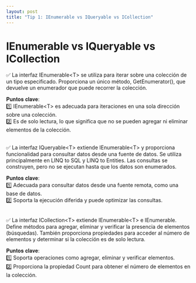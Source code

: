 ```yaml
---
layout: post
title: "Tip 1: IEnumerable vs IQueryable vs ICollection"
---
```


# IEnumerable vs IQueryable vs ICollection

✅ La interfaz IEnumerable&lt;T&gt; se utiliza para iterar sobre una colección de un tipo especificado. Proporciona un único método, GetEnumerator(), que devuelve un enumerador que puede recorrer la colección.

𝐏𝐮𝐧𝐭𝐨𝐬 𝐜𝐥𝐚𝐯𝐞:<br /> 
  1️⃣ IEnumerable&lt;T&gt; es adecuada para iteraciones en una sola dirección sobre una colección. <br />
  2️⃣ Es de solo lectura, lo que significa que no se pueden agregar ni eliminar elementos de la colección.<br />
<br />

✅ La interfaz IQueryable&lt;T&gt; extiende IEnumerable&lt;T&gt; y proporciona funcionalidad para consultar datos desde una fuente de datos. Se utiliza principalmente en LINQ to SQL y LINQ to Entities. Las consultas se construyen, pero no se ejecutan hasta que los datos son enumerados.

𝐏𝐮𝐧𝐭𝐨𝐬 𝐜𝐥𝐚𝐯𝐞: <br />
  1️⃣ Adecuada para consultar datos desde una fuente remota, como una base de datos. <br />
  2️⃣ Soporta la ejecución diferida y puede optimizar las consultas.<br />
<br />

✅ La interfaz ICollection&lt;T&gt; extiende IEnumerable&lt;T&gt; e IEnumerable. Define métodos para agregar, eliminar y verificar la presencia de elementos (búsquedas). También proporciona propiedades para acceder al número de elementos y determinar si la colección es de solo lectura.

𝐏𝐮𝐧𝐭𝐨𝐬 𝐜𝐥𝐚𝐯𝐞: <br />
  1️⃣ Soporta operaciones como agregar, eliminar y verificar elementos. <br />
  2️⃣ Proporciona la propiedad Count para obtener el número de elementos en la colección.<br />
